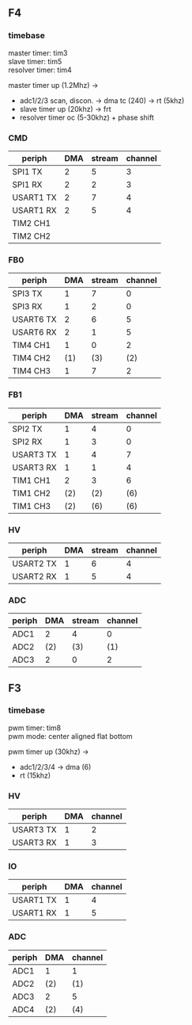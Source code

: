 ## F4 ##
### timebase ###
master timer: tim3  
slave timer: tim5  
resolver timer: tim4  

master timer up (1.2Mhz) ->
- adc1/2/3 scan, discon. -> dma tc (240) -> rt (5khz) 
- slave timer up (20khz) -> frt 
- resolver timer oc (5-30khz) + phase shift

### CMD ###
| periph | DMA | stream | channel |
| --- | --- | --- | --- |
| SPI1 TX | 2 | 5 | 3 |
| SPI1 RX | 2 | 2 | 3 |
| USART1 TX | 2 | 7 | 4 |
| USART1 RX | 2 | 5 | 4 |
| TIM2 CH1 |  |  |  |
| TIM2 CH2 |  |  |  |

### FB0 ###
| periph | DMA | stream | channel |
| --- | --- | --- | --- |
| SPI3 TX | 1 | 7 | 0 |
| SPI3 RX | 1 | 2 | 0 |
| USART6 TX | 2 | 6 | 5 |
| USART6 RX | 2 | 1 | 5 |
| TIM4 CH1 | 1 | 0 | 2 |
| TIM4 CH2 | (1) | (3) | (2) |
| TIM4 CH3 | 1 | 7 | 2 |

### FB1 ###
| periph | DMA | stream | channel |
| --- | --- | --- | --- |
| SPI2 TX | 1 | 4 | 0 |
| SPI2 RX | 1 | 3 | 0 |
| USART3 TX | 1 | 4 | 7 |
| USART3 RX | 1 | 1 | 4 |
| TIM1 CH1 | 2 | 3 | 6 |
| TIM1 CH2 | (2) | (2) | (6) |
| TIM1 CH3 | (2) | (6) | (6) |

### HV ###
| periph | DMA | stream | channel |
| --- | --- | --- | --- |
| USART2 TX | 1 | 6 | 4 |
| USART2 RX | 1 | 5 | 4 |

### ADC ###
| periph | DMA | stream | channel |
| --- | --- | --- | --- |
| ADC1 | 2 | 4 | 0 |
| ADC2 | (2) | (3) | (1) |
| ADC3 | 2 | 0 | 2 |


## F3 ##
### timebase ###
pwm timer: tim8  
pwm mode: center aligned flat bottom  

pwm timer up (30khz) ->
- adc1/2/3/4 -> dma (6)
- rt (15khz)

### HV ###
| periph | DMA | channel |
| --- | --- | --- |
| USART3 TX | 1 | 2 |
| USART3 RX | 1 | 3 |

### IO ###
| periph | DMA | channel |
| --- | --- | --- |
| USART1 TX | 1 | 4 |
| USART1 RX | 1 | 5 |

### ADC ###
| periph | DMA | channel |
| --- | --- | --- |
| ADC1 | 1 | 1 |
| ADC2 | (2) | (1) |
| ADC3 | 2 | 5 |
| ADC4 | (2) | (4) |

